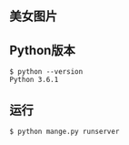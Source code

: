 ## 美女图片

## Python版本

    $ python --version
    Python 3.6.1

## 运行

    $ python mange.py runserver
